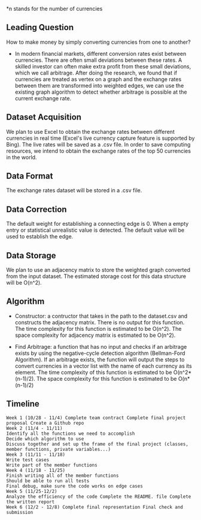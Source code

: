 *n stands for the number of currencies
## Leading Question 
How to make money by simply converting currencies from one to another?

- In modern financial markets, different conversion rates exist between currencies. There are often small deviations between these rates. A skilled investor can often make extra profit from these small deviations, which we call arbitrage. After doing the research, we found that if currencies are treated as vertex on a graph and the exchange rates between them are transformed into weighted edges, we can use the existing graph algorithm to detect whether arbitrage is possible at the current exchange rate.
## Dataset Acquisition
We plan to use Excel to obtain the exchange rates between different currencies in real time (Excel's live currency capture feature is supported by Bing). The live rates will be saved as a .csv file. In order to save computing resources, we intend to obtain the exchange rates of the top 50 currencies in the world.
## Data Format
The exchange rates dataset will be stored in a .csv file.
## Data Correction
The default weight for establishing a connecting edge is 0. When a empty entry or statistical unrealistic value is detected. The default value will be used to establish the edge.

## Data Storage
We plan to use an adjacency matrix to store the weighted graph converted from the input dataset. The estimated storage cost for this data structure will be O(n^2).

## Algorithm
- Constructor: a contructor that takes in the path to the dataset.csv and constructs the adjacency matrix. There is no output for this function. The time complexity for this function is estimated to be O(n^2). The space complexity for adjacency matrix is estimated to be O(n^2).

- Find Arbitrage: a function that has no input and checks if an arbitrage exists by using the negative-cycle detection algorithm (Bellman-Ford Algorithm). If an arbitrage exists, the function will output the steps to convert currencies in a vector list with the name of each currency as its element. The time complexity of this function is estimated to be O(n^2*(n-1)/2). The space complexity for this function is estimated to be O(n*(n-1)/2)

## Timeline

    Week 1 (10/28 - 11/4) Complete team contract Complete final project proposal Create a Github repo
    Week 2 (11/4 - 11/11)
    Identify all the functions we need to accomplish
    Decide which algorithm to use
    Discuss together and set up the frame of the final project (classes, member functions, private variables...)
    Week 3 (11/11 - 11/18)
    Write test cases
    Write part of the member functions
    Week 4 (11/18 - 11/25)
    Finish writing all of the member functions
    Should be able to run all tests
    Final debug, make sure the code works on edge cases
    Week 5 (11/25-12/2)
    Analyze the efficiency of the code Complete the README. file Complete the written report
    Week 6 (12/2 - 12/8) Complete final representation Final check and submission
